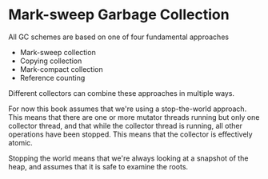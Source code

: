# Mark-sweep Garbage Collection

All GC schemes are based on one of four fundamental approaches

* Mark-sweep collection
* Copying collection
* Mark-compact collection
* Reference counting

Different collectors can combine these approaches in multiple ways.

For now this book assumes that we're using a stop-the-world approach. This means that there are one or more mutator threads running but only one collector thread, and that while the collector thread is running, all other operations have been stopped. This means that the collector is effectively atomic.

Stopping the world means that we're always looking at a snapshot of the heap, and assumes that it is safe to examine the roots.

